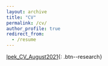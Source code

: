 ```yaml
---
layout: archive
title: "CV"
permalink: /cv/
author_profile: true
redirect_from:
  - /resume
---
```


[Ipek_CV_August2021](/files/IpekEceSener_CV_August2021.pdf){: .btn--research}

